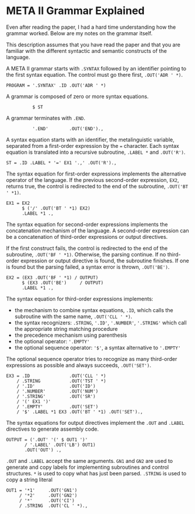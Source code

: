 # META II Grammar Explained

Even after reading the paper, I had a hard time understanding how the grammar worked. Below are my notes on the grammar itself.

This description assumes that you have read the paper and that you are familiar with the different syntactic and semantic constructs of the language.

A META II grammar starts with `.SYNTAX` followed by an identifier pointing to the first syntax equation. The control must go there first, `.OUT('ADR ' *)`.

    PROGRAM = '.SYNTAX' .ID .OUT('ADR ' *)

A grammar is composed of zero or more syntax equations.

              $ ST

A grammar terminates with `.END`.

              '.END'        .OUT('END').,

A syntax equation starts with an identifier, the metalinguistic variable, separated from a first-order expression by the `=` character. Each syntax equation is translated into a recursive subroutine, `.LABEL *` and `.OUT('R')`.

    ST = .ID .LABEL * '=' EX1 '.,' .OUT('R').,

The syntax equation for first-order expressions implements the alternative operator of the language. If the previous second-order expression, `EX2`, returns true, the control is redirected to the end of the subroutine, `.OUT('BT ' *1)`.

    EX1 = EX2
          $ ('/' .OUT('BT ' *1) EX2)
          .LABEL *1 .,

The syntax equation for second-order expressions implements the concatenation mechanism of the language. A second-order expression can be a concatenation of third-order expressions or output directives.

If the first construct fails, the control is redirected to the end of the subroutine, `.OUT('BF ' *1)`. Otherwise, the parsing continue. If no third-order expression or output directive is found, the subroutine finishes. If one is found but the parsing failed, a syntax error is thrown, `.OUT('BE')`.

    EX2 = (EX3 .OUT('BF ' *1) / OUTPUT)
          $ (EX3 .OUT('BE')     / OUTPUT)
          .LABEL *1 .,

The syntax equation for third-order expressions implements:

* the mechanism to combine syntax equations, `.ID`, which calls the subroutine with the same name, `.OUT('CLL ' *)`.
* the syntax recognizers: `.STRING`, `'.ID'`, `'.NUMBER'`, `'.STRING'` which call the appropriate string matching procedure
* the precedence mechanism using parenthesis
* the optional operator: `'.EMPTY'`
* the optional sequence operator: `'$'`, a syntax alternative to `'.EMPTY'`

The optional sequence operator tries to recognize as many third-order expressions as possible and always succeeds, `.OUT('SET')`.

    EX3 = .ID               .OUT('CLL ' *)
        / .STRING           .OUT('TST ' *)
        / '.ID'             .OUT('ID')
        / '.NUMBER'         .OUT('NUM')
        / '.STRING'         .OUT('SR')
        / '(' EX1 ')' 
        / '.EMPTY'          .OUT('SET')
        / '$' .LABEL *1 EX3 .OUT('BT ' *1) .OUT('SET').,

The syntax equations for output directives implement the `.OUT` and `.LABEL` directives to generate assembly code.

    OUTPUT = ('.OUT' '(' $ OUT1 ')'
           / '.LABEL' .OUT('LB') OUT1)
           .OUT('OUT') .,

`.OUT` and `.LABEL` accept the same arguments. `GN1` and `GN2` are used to generate and copy labels for implementing subroutines and control structures. `*` is used to copy what has just been parsed. `.STRING` is used to copy a string literal

    OUT1 = '*1'     .OUT('GN1')
         / '*2'     .OUT('GN2')
         / '*'      .OUT('CI')
         / .STRING  .OUT('CL ' *).,
